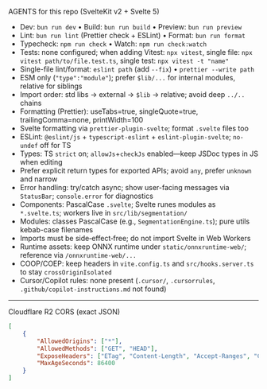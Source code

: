 AGENTS for this repo (SvelteKit v2 + Svelte 5)

- Dev: `bun run dev` • Build: `bun run build` • Preview: `bun run preview`
- Lint: `bun run lint` (Prettier check + ESLint) • Format: `bun run format`
- Typecheck: `npm run check` • Watch: `npm run check:watch`
- Tests: none configured; when adding Vitest: `npx vitest`, single file: `npx vitest path/to/file.test.ts`, single test: `npx vitest -t "name"`
- Single-file lint/format: `eslint path` (add `--fix`) • `prettier --write path`
- ESM only (`"type":"module"`); prefer `$lib/...` for internal modules, relative for siblings
- Import order: std libs → external → `$lib` → relative; avoid deep `../..` chains
- Formatting (Prettier): useTabs=true, singleQuote=true, trailingComma=none, printWidth=100
- Svelte formatting via `prettier-plugin-svelte`; format `.svelte` files too
- ESLint: `@eslint/js` + `typescript-eslint` + `eslint-plugin-svelte`; `no-undef` off for TS
- Types: TS `strict` on; `allowJs`+`checkJs` enabled—keep JSDoc types in JS when editing
- Prefer explicit return types for exported APIs; avoid `any`, prefer `unknown` and narrow
- Error handling: try/catch async; show user-facing messages via `StatusBar`; `console.error` for diagnostics
- Components: PascalCase `.svelte`; Svelte runes modules as `*.svelte.ts`; workers live in `src/lib/segmentation/`
- Modules: classes PascalCase (e.g., `SegmentationEngine.ts`); pure utils kebab-case filenames
- Imports must be side‑effect‑free; do not import Svelte in Web Workers
- Runtime assets: keep ONNX runtime under `static/onnxruntime-web/`; reference via `/onnxruntime-web/...`
- COOP/COEP: keep headers in `vite.config.ts` and `src/hooks.server.ts` to stay `crossOriginIsolated`
- Cursor/Copilot rules: none present (`.cursor/`, `.cursorrules`, `.github/copilot-instructions.md` not found)

---

Cloudflare R2 CORS (exact JSON)

```json
[
	{
		"AllowedOrigins": ["*"],
		"AllowedMethods": ["GET", "HEAD"],
		"ExposeHeaders": ["ETag", "Content-Length", "Accept-Ranges", "Content-Range"],
		"MaxAgeSeconds": 86400
	}
]
```
